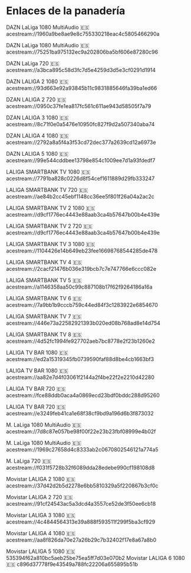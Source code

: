 # Enlaces de la panadería

DAZN LaLiga 1080 MultiAudio 🇪🇸
acestream://1960a9be8ae9e8c755330218eac4c5805466290a

DAZN LaLiga 1080 MultiAudio 🇪🇸
acestream://75251ba975132ec9a202806ba5bf606e87280c96

DAZN LaLiga 720 🇪🇸
acestream://a3bca895c58d3fc7d5e4259d3d5e3cf0291d1914

DAZN LALIGA 2 1080 🇪🇸
acestream://93d663e92a93845b11c9831885646fa39ba1ed66

DZAN LALIGA 2 720 🇪🇸
acestream://0950c37fe1ea817fc561c611ae943d58505f7a79

DZAN LALIGA 3 1080 🇪🇸
acestream://8c71f0e0a5476e10950fc827f9d2a507340aba74

DZAN LALIGA 4 1080 🇪🇸
acestream://2792a8a5f4a3f53cd72dec377a2639cd12a6973e

DAZN LALIGA 5 1080 🇪🇸
acestream://99e544cddbee13798e854c1009ee7d1a93fdedf7

LALIGA SMARTBANK TV 1080 🇪🇸
acestream://7791ba828c0226d8f54cef1611889d29fb333247

LALIGA SMARTBANK TV 720 🇪🇸
acestream://ae84b2cc45ebf1148cc36ee5f801f26a04a2ac2c

LALIGA SMARTBANK TV 2 1080 🇪🇸
acestream://d9cf1776ec4443e88aab3ca4b57647b00b4e439e

LALIGA SMARTBANK TV 2 720 🇪🇸
acestream://d9cf1776ec4443e88aab3ca4b57647b00b4e439e

LALIGA SMARTBANK TV 3 1080 🇪🇸
acestream://1104426e14b649eb23fee16698768544285de478

LALIGA SMARTBANK TV 4 🇪🇸
acestream://2cacf21476b036e319bcb7c7e747766e6ccc082e

LALIGA SMARTBANK TV 5 🇪🇸
acestream://a1146358aa50c99c887108b17f62f9264186a16a

LALIGA SMARTBANK TV 6 🇪🇸
acestream://7a9bb1b9cccb759c44ed84f3c1283922e6854670

LALIGA SMARTBANK TV 7 🇪🇸
acestream://446e73a22582921393b020ed08b768ad8e14d754

LALIGA SMARTBANK TV 8 🇪🇸
acestream://4d52fc1994fe927702aeb7bc8778e2f23b1260e2

LALIGA TV BAR 1080 🇪🇸
acestream://ed2a15319345fb0739590faf88d8be4cb1663bf3

LALIGA TV BAR 1080 🇪🇸
acestream://aa82e7d4f03061f2144a2f4be22f2e2210d42280

LALIGA TV BAR 720 🇪🇸
acestream://fce88ddb0aca4a0869ecd23bdf0bddc288d95260

LALIGA TV BAR 720 🇪🇸
acestream://e3249feb41ca1e68f38cf9bd9a196d6b3f873032

M. LaLiga 1080 MultiAudio 🇪🇸
acestream://7d8c87e057be98f00f22e23b23fbf08999e4b02f

M. LaLiga 1080 MultiAudio 🇪🇸
acestream://1969c27658d4c8333ab2c0670802546121a774a5

M. LaLiga 720 🇪🇸
acestream://f031f5728b32f6089dda28edebe990cf198108d8

Movistar LALIGA 2 1080 🇪🇸
acestream://37d42d2b5d2278e6bb5810329a5f220867b3cf0c

Movistar LALIGA 2 720 🇪🇸
acestream://91cf24543ac5a3dcd4a3557ce52de3f50ee6cb18

Movistar LALIGA 3 1080 🇪🇸
acestream://4c4844564313e39a888f593511f299f5ba3cf929

Movistar LALIGA 4 1080 🇪🇸
acestream://aa8f826da70e27a26b29c7b32402f17e8a67a8b0

Movistar LALIGA 5 1080 🇪🇸
535394f62a810bc5aeb25be75ea5ff7d03e070b2
Movistar LALIGA 6 1080 🇪🇸
c896d37778f9e43549a788fc22206a655895b51b
